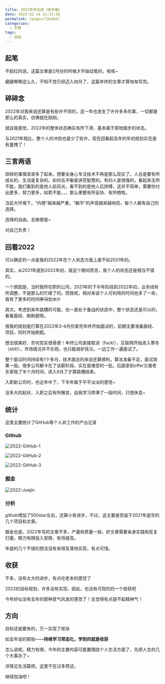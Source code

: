 ```yaml
---
title: 2022年终总结（技术篇）
date: 2023-02-14 21:37:50
permalink: /pages/72eab4/
categories:
  - 文章
tags:
  - 总结
---
```


## 起笔

不脸红的说，这篇文章是2月份的时候才开始动笔的，咳咳~

磨磨唧唧这么久，不知不觉已经迈入四月了，这篇年终的文章才算匆匆写完。

<!-- more -->

## 碎碎念

2022年对我来说还算是有些许不同的，这一年也发生了许许多多的事，一切都是那么的真实，仿佛就在刚刚。

就自我感觉，2022年的整体状态确实有所下滑，基本属于原地踏步的状态。

与2021年相比，整个人的冲劲也是少了些许，现在回看起去年的年初规划实在是有羞愧了！

## 三言两语

琐碎的事情渐渐多了起来，想要全身心专注技术不再是那么现实了。人总是要有所成长的，生活是复杂的，如何去平衡是讲究智慧的。有的人是很强的，看起来无所不能，我们看到的是他人前风光，看不到的是他人后拼搏，这并不简单，需要你付出更多，努力更多，如若不能，，，那么便要有所妥协、有所牺牲。

当前大环境下，“内卷”越来越严重，“躺平”的声音越来越响亮，每个人都有自己的选择。

选择的自由，去做便是~

对自己负责！

## 回看2022

可以确定的一点是我的2022年在个人状态方面上是不如2021年的。

其实，从2021年底到2022年初，就这个期间而言，我个人的状态还是相当不错的。

一个原因是，当时我所在职的公司，2021年的下半年阶段到2022年初，业务线有所调整，不是那么的忙碌了的。而我呢，相对来说个人可利用的时间也多了一些，我有了更多的时间~~学习~~划水🤓

其次，考虑到来年跳槽的可能，也一直处于备战的状态中，整个状态还是可以的，看看面经、刷刷题呀。

按我的规划是打算在2022年3-4月份拿完年终开始面试的，前期主要准备面经、项目，同时开始刷题。

想法很美好，奈何现实很骨感！年终公司直接取消（fuck!），互联网开始进入寒冬（shit!），市场情况并不乐观，也只能骑驴找马，一边工作一遍面试了。

整个面试时间持续有1个多月，技术面总的来说还算顺利，算法准备不足，面试效果一般。很多公司都卡在了谈薪阶段，实在是难受的一批。后面拿到offer又被老东家拖了半个月时间，进入6月了才算跳槽结束。

入职新公司时，也近年中了，下半年属于平平淡淡的感觉~

没多大的起伏，入职之后有所懈怠，自我学习停滞了一段时间，只想休息~

## 统计

这里主要统计了GitHub等个人非工作的产出记录

### Github

![2022-GitHub-1](https://cdn.jsdelivr.net/gh/JS-banana/images/vuepress/2022-github-1.png)

![2022-GitHub-2](https://cdn.jsdelivr.net/gh/JS-banana/images/vuepress/2022-github-2.png)

![2022-GitHub-3](https://cdn.jsdelivr.net/gh/JS-banana/images/vuepress/2022-github-3.png)

### 掘金

![2022-Juejin](https://cdn.jsdelivr.net/gh/JS-banana/images/vuepress/2022-juejin.png)

### 分析

github增加了500star左右，还算小有进步，不过，这主要是受益于2021年底写的几个项目和文章。

掘金也是，2022年写的文章不多，产量和质量一般，好文章需要亲身实践和反复打磨，精力有限投入受限，有待提高。

年底的几个不错的想法没有来得及落地实现，有点可惜。

## 收获

不多，没有太大的进步，有点吃老本的感觉了

2022的目标规划，许多没有实现，因此，也没有可观的的一个收获吧

今年好似没有去年的那种意气风发的感觉了！总觉得有点提不起精神气！

## 方向

目标还是要有的，万一实现了呢😄

如去年说的那般——**持续学习常态化，学到的就是收获**

怎么说呢，精力有限，今年的主要内容可能要围绕个人生活方面了，先把人生的几个大事办了~

详情见生活篇吧，这里不在过多赘述。

继续加油吧！
